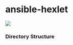 # ansible-hexlet
![](https://tel4vn.edu.vn/uploads/2020/07/ANSIBLE-01-2048x1177.jpg)
### Directory Structure